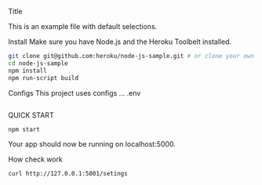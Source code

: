 Title

This is an example file with default selections.

Install
Make sure you have Node.js and the Heroku Toolbelt installed.
```sh
git clone git@github.com:heroku/node-js-sample.git # or clone your own fork
cd node-js-sample
npm install
npm run-script build 
```


Configs
This project uses configs ... .env
```
```

QUICK START
```
npm start
```
Your app should now be running on localhost:5000. 

How check work

```
curl http://127.0.0.1:5001/setings
```


